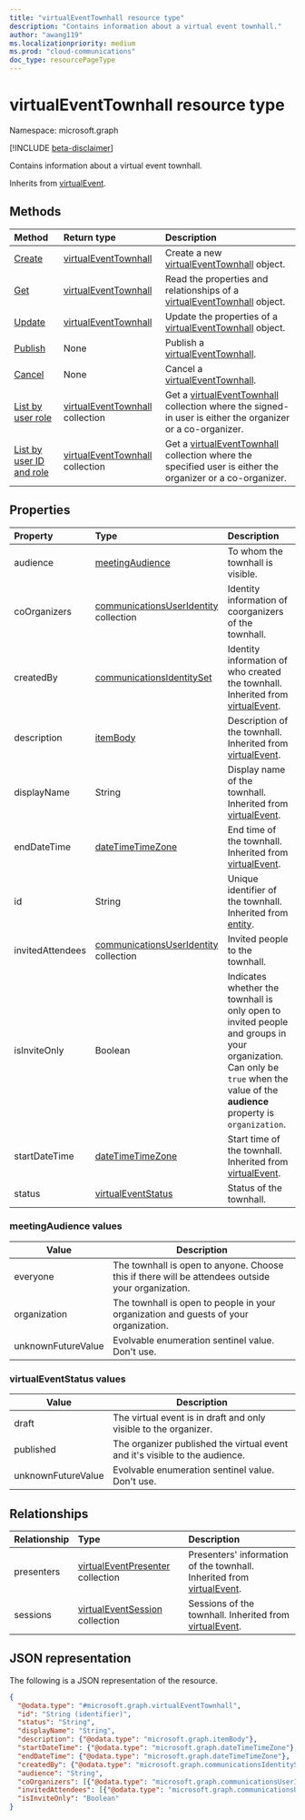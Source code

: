 ```yaml
---
title: "virtualEventTownhall resource type"
description: "Contains information about a virtual event townhall."
author: "awang119"
ms.localizationpriority: medium
ms.prod: "cloud-communications"
doc_type: resourcePageType
---
```


# virtualEventTownhall resource type

Namespace: microsoft.graph

[!INCLUDE [beta-disclaimer](../../includes/beta-disclaimer.md)]

Contains information about a virtual event townhall.

Inherits from [virtualEvent](../resources/virtualevent.md).

## Methods

|Method|Return type|Description|
|:---|:---|:---|
| [Create](../api/solutionsroot-post-virtualeventtownhall.md) | [virtualEventTownhall](../resources/virtualeventtownhall.md) | Create a new [virtualEventTownhall](../resources/virtualeventtownhall.md) object. |
| [Get](../api/virtualeventtownhall-get.md) | [virtualEventTownhall](../resources/virtualeventtownhall.md) | Read the properties and relationships of a [virtualEventTownhall](../resources/virtualeventtownhall.md) object. |
| [Update](../api/virtualeventtownhall-update.md) | [virtualEventTownhall](../resources/virtualeventtownhall.md) | Update the properties of a [virtualEventTownhall](../resources/virtualeventtownhall.md) object. |
| [Publish](../api/virtualeventtownhall-publish.md) | None | Publish a [virtualEventTownhall](../resources/virtualeventtownhall.md).|
| [Cancel](../api/virtualeventtownhall-cancel.md) | None | Cancel a [virtualEventTownhall](../resources/virtualeventtownhall.md).|
| [List by user role](../api/virtualeventtownhall-getbyuseridandrole.md) | [virtualEventTownhall](../resources/virtualeventtownhall.md) collection | Get a [virtualEventTownhall](../resources/virtualeventtownhall.md) collection where the signed-in user is either the organizer or a co-organizer. |
| [List by user ID and role](../api/virtualeventtownhall-getbyuserrole.md) | [virtualEventTownhall](../resources/virtualeventtownhall.md) collection | Get a [virtualEventTownhall](../resources/virtualeventtownhall.md) collection where the specified user is either the organizer or a co-organizer. |

## Properties

|Property|Type|Description|
|:---|:---|:---|
| audience | [meetingAudience](#meetingaudience-values) | To whom the townhall is visible. |
| coOrganizers  | [communicationsUserIdentity](communicationsuseridentity.md) collection | Identity information of coorganizers of the townhall. |
| createdBy | [communicationsIdentitySet](communicationsidentityset.md) | Identity information of who created the townhall. Inherited from [virtualEvent](../resources/virtualevent.md). |
| description | [itemBody](../resources/itembody.md) | Description of the townhall. Inherited from [virtualEvent](../resources/virtualevent.md). |
| displayName | String | Display name of the townhall. Inherited from [virtualEvent](../resources/virtualevent.md). |
| endDateTime | [dateTimeTimeZone](../resources/datetimetimezone.md) | End time of the townhall. Inherited from [virtualEvent](../resources/virtualevent.md). |
| id | String | Unique identifier of the townhall. Inherited from [entity](../resources/entity.md).|
| invitedAttendees | [communicationsUserIdentity](../resources/communicationsuseridentity.md) collection | Invited people to the townhall. |
| isInviteOnly | Boolean | Indicates whether the townhall is only open to invited people and groups in your organization. Can only be `true` when the value of the **audience** property is `organization`. |
| startDateTime | [dateTimeTimeZone](../resources/datetimetimezone.md) | Start time of the townhall. Inherited from [virtualEvent](../resources/virtualevent.md). |
| status | [virtualEventStatus](#virtualeventstatus-values) | Status of the townhall. |

### meetingAudience values

| Value | Description |
| ----- | ----------- |
| everyone | The townhall is open to anyone. Choose this if there will be attendees outside your organization. |
| organization | The townhall is open to people in your organization and guests of your organization. |
| unknownFutureValue | Evolvable enumeration sentinel value. Don't use. |

### virtualEventStatus values

| Value | Description |
| ----- | ----------- |
| draft | The virtual event is in draft and only visible to the organizer. |
| published | The organizer published the virtual event and it's visible to the audience. || canceled | The organizer canceled the virtual event. |
| unknownFutureValue | Evolvable enumeration sentinel value. Don't use. |

## Relationships
|Relationship|Type|Description|
|:---|:---|:---|
| presenters | [virtualEventPresenter](../resources/virtualeventpresenter.md) collection | Presenters' information of the townhall. Inherited from [virtualEvent](../resources/virtualevent.md).|
| sessions | [virtualEventSession](../resources/virtualeventsession.md)  collection | Sessions of the townhall. Inherited from [virtualEvent](../resources/virtualevent.md). |

## JSON representation
The following is a JSON representation of the resource.
<!-- {
  "blockType": "resource",
  "keyProperty": "id",
  "@odata.type": "microsoft.graph.virtualEventTownhall",
  "baseType": "microsoft.graph.virtualEvent",
  "openType": false
}
-->
``` json
{
  "@odata.type": "#microsoft.graph.virtualEventTownhall",
  "id": "String (identifier)",
  "status": "String",
  "displayName": "String",
  "description": {"@odata.type": "microsoft.graph.itemBody"},
  "startDateTime": {"@odata.type": "microsoft.graph.dateTimeTimeZone"},
  "endDateTime": {"@odata.type": "microsoft.graph.dateTimeTimeZone"},
  "createdBy": {"@odata.type": "microsoft.graph.communicationsIdentitySet"},
  "audience": "String",
  "coOrganizers": [{"@odata.type": "microsoft.graph.communicationsUserIdentity"}],
  "invitedAttendees": [{"@odata.type": "microsoft.graph.communicationsUserIdentity"}],
  "isInviteOnly": "Boolean"
}
```
